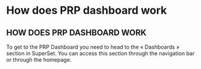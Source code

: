 # How does PRP dashboard work

## **HOW DOES PRP DASHBOARD WORK**

To get to the PRP  Dashboard you need to head to the «  Dashboards  » section in SuperSet. You can access this section through the navigation bar or through the homepage.
